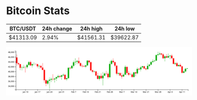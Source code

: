 # Bitcoin Stats

BTC/USDT|24h change|24h high|24h low|
|---|---|---|---|
|$41313.09|2.94%|$41561.31|$39622.87|

<img src="./chart.svg">
